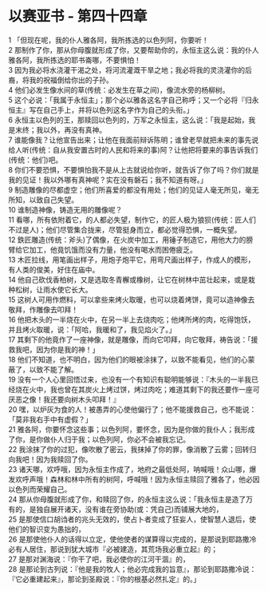 # 以赛亚书 - 第四十四章
  
 1 「但现在呢，我的仆人雅各阿，我所拣选的以色列阿，你要听！  
 2 那制作了你，那从你母腹就形成了你，又要帮助你的，永恒主这么说：我的仆人雅各阿，我所拣选的耶书崙哪，不要惧怕！  
 3 因为我必将水浇灌干渴之处，将河流灌溉干旱之地；我必将我的灵浇灌你的后裔，将我的祝福倒给你出的子孙。  
 4 他们必发生像水间的草(传统：必发生在草之间)，像流水旁的杨柳树。  
 5 这个必说：「我属于永恒主」；那个必以雅各这名字自己称呼；又一个必将『归永恒主』写在自己手上，并将以色列这名字作为自己的头衔。」  
 6 永恒主以色列的王，那赎回以色列的，万军之永恒主，这么说：「我是起始，我是末终；我以外，再没有真神。  
 7 谁能像我？让他宣告出来；让他在我面前辩诉陈明；谁曾老早就把未来的事先说给人听(传统：自从我安置古时的人民和将来的事)阿？让他把将要来的事告诉我们(传统：他们)吧。  
 8 你们不要恐惧，不要惧怕我不是从上古就说给你听，就告诉了你了吗？你们就是我的见证！我以外哪有真神呢？实在没有磐石；我不知道有呀。」  
 9 制造雕像的尽都虚空；他们所喜爱的都没有用处；他们的见证人毫无所见，毫无所知，以致自己失望。  
 10 谁制造神像，铸造无用的雕像呢？  
 11 看哪，所有依附着它，的人都必失望，制作它，的匠人极为狼狈(传统：匠人们不过是人)；他们尽管集合拢来，尽管挺身而立，都必觉得恐惧，一概失望。  
 12 鉄匠雕造(传统：斧头)了偶像，在火炭中加工，用锤子制造它，用他大力的膀臂给它加工，他竟饥饿而没有力量，他没有喝水而困倦疲乏。  
 13 木匠拉线，用笔画出样子，用炮子炮平它，用弯尺画出样子，作成人的模形，有人类的俊美，好住在庙中。  
 14 他自己砍伐香柏树，又是选取冬青檞或橡树，让它在树林中茁壮起来，或是栽种松树，让雨水使它长大。  
 15 这树人可用作燃料，可以拿些来烤火取暖，也可以烧着烤饼，竟可以造神像去敬拜，作雕像去叩拜！  
 16 他把木头的一半烧在火中，在另一半上去烧肉吃；他烤所烤的肉，吃得饱饫，并且烤火取暖，说：「阿哈，我暖和了，我见焰火了。」  
 17 其剩下的他竟作了一座神像，就是雕像，而向它叩拜，向它敬拜，祷告说：「援救我吧，因为你是我的神！」  
 18 他们不知道，也不明白，因为他们的眼被涂抹了，以致不能看见，他们的心蒙蔽了，以致不能了解。  
 19 没有一个人心里回悟过来，也没有一个有知识有聪明能够说：『木头的一半我已经烧在火中，我也曾在其炭火上烤过饼，烤过肉吃；难道其剩下的我还要作一座可厌恶之像！我还要向树木头叩拜！』  
 20 嘿，以炉灰为食的人！被愚弄的心使他偏行了；他不能援救自己，也不能说：「莫非我右手中有虚假？」  
 21 雅各阿，你要怀念这些事；以色列阿，要怀念，因为是你做的我仆人；我形成了你，是你做仆人归于我；以色列阿，你必不会被我忘记。  
 22 我涂抹了你的过犯，像吹散了密云，我抹掉了你的罪，像消散了云雾；回转归向我吧！因为我赎回了你。  
 23 诸天哪，欢呼哦，因为永恒主作成了，地府之最低处阿，呐喊哦！众山哪，爆发欢呼声哦！森林和林中所有的树阿，呼喊哦！因为永恒主赎回了雅各了，他必因以色列而荣耀自己。  
 24 那从你母腹就形成了你，和赎回了你，的永恒主这么说：「我永恒主是造了万有的，是独自展开诸天，没有谁在旁协助(或：凭自己)而铺展大地的，  
 25 是那使信口胡诌者的兆头无效的，使占卜者变成了狂妄人，使智慧人退后，使他们的智识变为愚拙的，  
 26 是那使他仆人的话得以立定，使他使者的谋算得以完成的，是那说到耶路撒冷必有人居住，那说到犹大城市『必被建造，其荒场我必重立起』的；  
 27 是那对渊海说：『你干了吧，我必使你的江河干涸』的，  
 28 是那论到古列说：『他是我的牧人；他必完成我的旨意』，那论到耶路撒冷说：『它必重建起来』，那论到圣殿说：『你的根基必然扎定』的。」